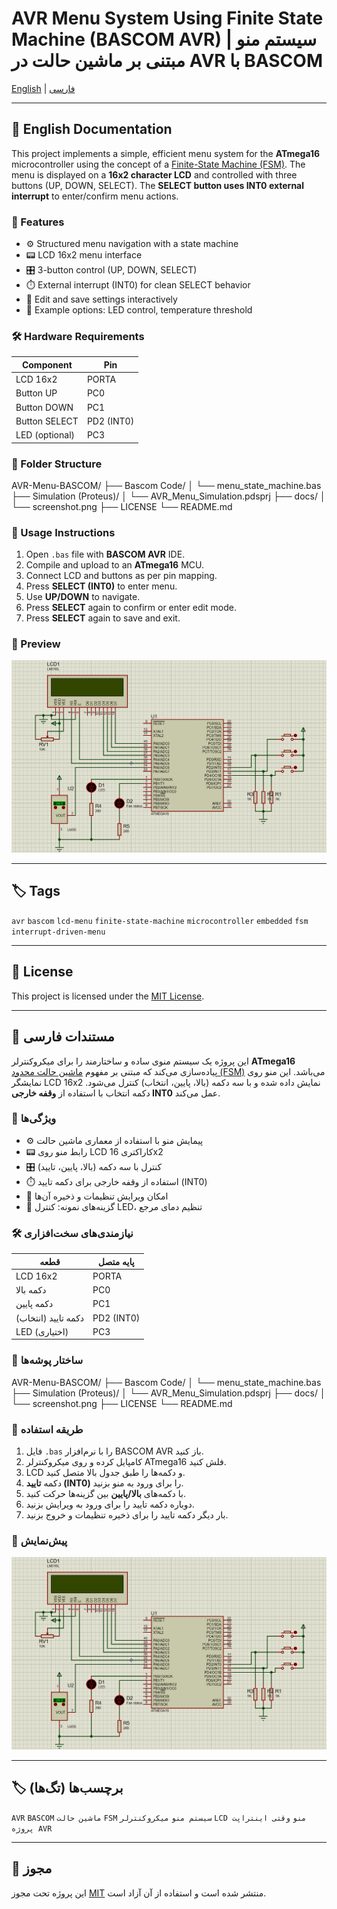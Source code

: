 # AVR Menu System Using Finite State Machine (BASCOM AVR) | سیستم منو مبتنی بر ماشین حالت در AVR با BASCOM

[English](#english-documentation) | [فارسی](#مستندات-فارسی)

---

## 🧭 English Documentation

This project implements a simple, efficient menu system for the **ATmega16** microcontroller using the concept of a [Finite-State Machine (FSM)](https://en.wikipedia.org/wiki/Finite-state_machine). The menu is displayed on a **16x2 character LCD** and controlled with three buttons (UP, DOWN, SELECT). The **SELECT button uses INT0 external interrupt** to enter/confirm menu actions.

### 🚀 Features

- ⚙️ Structured menu navigation with a state machine
- 📟 LCD 16x2 menu interface
- 🎛️ 3-button control (UP, DOWN, SELECT)
- ⏱️ External interrupt (INT0) for clean SELECT behavior
- 💾 Edit and save settings interactively
- 🧪 Example options: LED control, temperature threshold

### 🛠️ Hardware Requirements

| Component      | Pin        |
|----------------|------------|
| LCD 16x2       | PORTA      |
| Button UP      | PC0        |
| Button DOWN    | PC1        |
| Button SELECT  | PD2 (INT0) |
| LED (optional) | PC3        |

### 📂 Folder Structure

AVR-Menu-BASCOM/
├── Bascom Code/
│ └── menu_state_machine.bas
├── Simulation (Proteus)/
│ └── AVR_Menu_Simulation.pdsprj
├── docs/
│ └── screenshot.png
├── LICENSE
└── README.md

### 🧪 Usage Instructions

1. Open `.bas` file with **BASCOM AVR** IDE.
2. Compile and upload to an **ATmega16** MCU.
3. Connect LCD and buttons as per pin mapping.
4. Press **SELECT (INT0)** to enter menu.
5. Use **UP/DOWN** to navigate.
6. Press **SELECT** again to confirm or enter edit mode.
7. Press **SELECT** again to save and exit.

### 📸 Preview

![LCD Screenshot](docs/screenshot.png)

---

## 🏷️ Tags

`avr` `bascom` `lcd-menu` `finite-state-machine` `microcontroller` `embedded` `fsm` `interrupt-driven-menu`

---

## 📜 License

This project is licensed under the [MIT License](LICENSE).

---

## 📘 مستندات فارسی

این پروژه یک سیستم منوی ساده و ساختارمند را برای میکروکنترلر **ATmega16** پیاده‌سازی می‌کند که مبتنی بر مفهوم [ماشین حالت محدود (FSM)](https://fa.wikipedia.org/wiki/ماشین_حالت) می‌باشد. این منو روی نمایشگر LCD 16x2 نمایش داده شده و با سه دکمه (بالا، پایین، انتخاب) کنترل می‌شود. دکمه انتخاب با استفاده از **وقفه خارجی INT0** عمل می‌کند.

### 🚀 ویژگی‌ها

- ⚙️ پیمایش منو با استفاده از معماری ماشین حالت
- 📟 رابط منو روی LCD کاراکتری 16x2
- 🎛️ کنترل با سه دکمه (بالا، پایین، تایید)
- ⏱️ استفاده از وقفه خارجی برای دکمه تایید (INT0)
- 💾 امکان ویرایش تنظیمات و ذخیره آن‌ها
- 🧪 گزینه‌های نمونه: کنترل LED، تنظیم دمای مرجع

### 🛠️ نیازمندی‌های سخت‌افزاری

| قطعه             | پایه متصل   |
|------------------|-------------|
| LCD 16x2         | PORTA       |
| دکمه بالا        | PC0         |
| دکمه پایین       | PC1         |
| دکمه تایید (انتخاب) | PD2 (INT0) |
| LED (اختیاری)    | PC3         |

### 📁 ساختار پوشه‌ها

AVR-Menu-BASCOM/
├── Bascom Code/
│ └── menu_state_machine.bas
├── Simulation (Proteus)/
│ └── AVR_Menu_Simulation.pdsprj
├── docs/
│ └── screenshot.png
├── LICENSE
└── README.md


### 🧪 طریقه استفاده

1. فایل `.bas` را با نرم‌افزار BASCOM AVR باز کنید.
2. کامپایل کرده و روی میکروکنترلر ATmega16 فلش کنید.
3. LCD و دکمه‌ها را طبق جدول بالا متصل کنید.
4. دکمه **تایید (INT0)** را برای ورود به منو بزنید.
5. با دکمه‌های **بالا/پایین** بین گزینه‌ها حرکت کنید.
6. دوباره دکمه تایید را برای ورود به ویرایش بزنید.
7. بار دیگر دکمه تایید را برای ذخیره تنظیمات و خروج بزنید.

### 📸 پیش‌نمایش

![پیش‌نمایش LCD](docs/screenshot.png)

---

## 🏷️ برچسب‌ها (تگ‌ها)

`AVR` `BASCOM` `ماشین حالت` `FSM` `سیستم منو` `میکروکنترلر` `LCD منو` `وقتی اینتراپت` `پروژه AVR`

---

## 📜 مجوز

این پروژه تحت مجوز [MIT](LICENSE) منتشر شده است و استفاده از آن آزاد است.